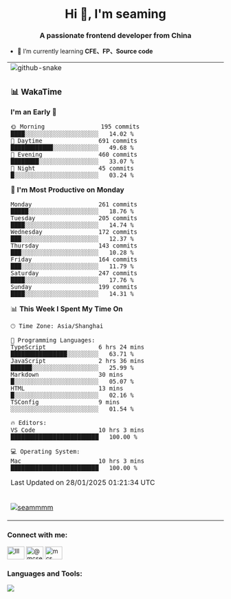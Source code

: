 <h1 align="center">Hi 👋, I'm seaming</h1>
<h3 align="center">A passionate frontend developer from China</h3>

- 🌱 I’m currently learning **CFE、FP、Source code**

<div align="center">

<table>

<tr><td>
  <img alt="github-snake" src="profile-snake-contrib/github-user-contribution.svg"/>
</td></tr>

<tr><td>

### 📊 WakaTime

<!--START_SECTION:waka-->
**I'm an Early 🐤** 

```text
🌞 Morning                195 commits         ████░░░░░░░░░░░░░░░░░░░░░   14.02 % 
🌆 Daytime                691 commits         ████████████░░░░░░░░░░░░░   49.68 % 
🌃 Evening                460 commits         ████████░░░░░░░░░░░░░░░░░   33.07 % 
🌙 Night                  45 commits          █░░░░░░░░░░░░░░░░░░░░░░░░   03.24 % 
```
📅 **I'm Most Productive on Monday** 

```text
Monday                   261 commits         █████░░░░░░░░░░░░░░░░░░░░   18.76 % 
Tuesday                  205 commits         ████░░░░░░░░░░░░░░░░░░░░░   14.74 % 
Wednesday                172 commits         ███░░░░░░░░░░░░░░░░░░░░░░   12.37 % 
Thursday                 143 commits         ███░░░░░░░░░░░░░░░░░░░░░░   10.28 % 
Friday                   164 commits         ███░░░░░░░░░░░░░░░░░░░░░░   11.79 % 
Saturday                 247 commits         ████░░░░░░░░░░░░░░░░░░░░░   17.76 % 
Sunday                   199 commits         ████░░░░░░░░░░░░░░░░░░░░░   14.31 % 
```


📊 **This Week I Spent My Time On** 

```text
🕑︎ Time Zone: Asia/Shanghai

💬 Programming Languages: 
TypeScript               6 hrs 24 mins       ████████████████░░░░░░░░░   63.71 % 
JavaScript               2 hrs 36 mins       ██████░░░░░░░░░░░░░░░░░░░   25.99 % 
Markdown                 30 mins             █░░░░░░░░░░░░░░░░░░░░░░░░   05.07 % 
HTML                     13 mins             █░░░░░░░░░░░░░░░░░░░░░░░░   02.16 % 
TSConfig                 9 mins              ░░░░░░░░░░░░░░░░░░░░░░░░░   01.54 % 

🔥 Editors: 
VS Code                  10 hrs 3 mins       █████████████████████████   100.00 % 

💻 Operating System: 
Mac                      10 hrs 3 mins       █████████████████████████   100.00 % 
```


 Last Updated on 28/01/2025 01:21:34 UTC
<!--END_SECTION:waka-->

</td></tr>

<tr><td>
  <p align="left"> <a href="https://github.com/ryo-ma/github-profile-trophy"><img src="https://github-profile-trophy.vercel.app/?username=seammmm" alt="seammmm" /></a> </p>
</td></tr>
</table>

<h3 align="left">Connect with me:</h3>
<p align="left">
<a href="https://dev.to/lll" target="blank"><img align="center" src="https://raw.githubusercontent.com/rahuldkjain/github-profile-readme-generator/master/src/images/icons/Social/devto.svg" alt="lll" height="30" width="40" /></a>
<a href="https://medium.com/@mcseaming" target="blank"><img align="center" src="https://raw.githubusercontent.com/rahuldkjain/github-profile-readme-generator/master/src/images/icons/Social/medium.svg" alt="@mcseaming" height="30" width="40" /></a>
<a href="https://www.leetcode.com/mcs" target="blank"><img align="center" src="https://raw.githubusercontent.com/rahuldkjain/github-profile-readme-generator/master/src/images/icons/Social/leet-code.svg" alt="mcs" height="30" width="40" /></a>
</p>

<h3 align="left">Languages and Tools:</h3>
<img align="left" src="https://skillicons.dev/icons?i=sass,ts,jest,express,nuxt,firebase,gatsby,js,vue,react,redux,docker,discord,mongodb,stackoverflow,idea,git,vscode,github,gitlab,figma,vite,svg,next,gulp,webpack,bootstrap,jquery,swift,prisma" />
